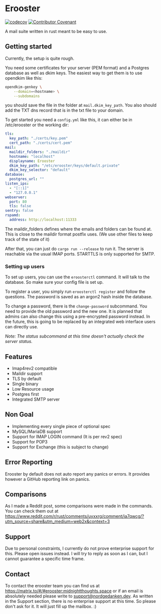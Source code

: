 <!--
SPDX-FileCopyrightText: 2023 MTRNord

SPDX-License-Identifier: Apache-2.0
-->

# Erooster

[![codecov](https://codecov.io/gh/MTRNord/erooster/branch/main/graph/badge.svg?token=ieNQlSkDTF)](https://codecov.io/gh/MTRNord/erooster)
[![Contributor Covenant](https://img.shields.io/badge/Contributor%20Covenant-2.1-4baaaa.svg)](code_of_conduct.md)

A mail suite written in rust meant to be easy to use.

## Getting started

Currently, the setup is quite rough.

You need some certificates for your server (PEM format) and a Postgres database as well as dkim keys.
The easiest way to get them is to use opendkim like this:

```bash
opendkim-genkey \
    --domain=<hostname> \
    --subdomains
```

you should save the file in the folder at `mail.dkim_key_path`.
You also should add the TXT dns record that is in the txt file to your domain.

To get started you need a `config.yml` like this, it can either be in /etc/erooster or the working dir:

```yaml
tls:
  key_path: "./certs/key.pem"
  cert_path: "./certs/cert.pem"
mail:
  maildir_folders: "./maildir"
  hostname: "localhost"
  displayname: Erooster
  dkim_key_path: "/etc/erooster/keys/default.private"
  dkim_key_selector: "default"
database:
  postgres_url: ""
listen_ips:
  - "[::1]"
  - "127.0.0.1"
webserver:
  port: 80
  tls: false
sentry: false
rspamd:
  address: http://localhost:11333
```

The maildir_folders defines where the emails and folders can be found at. This is close to the maildir format postfix uses. (We use other files to keep track of the state of it)

After that, you can just do `cargo run --release` to run it. The server is reachable via the usual IMAP ports. STARTTLS is only supported for SMTP.

### Setting up users

To set up users, you can use the `eroosterctl` command.
It will talk to the database. So make sure your config file is set up.

To register a user, you simply run `eroosterctl register` and follow the questions.
The password is saved as an argon2 hash inside the database.

To change a password, there is the `change-password` subcommand.
You need to provide the old password and the new one.
It is planned that admins can also change this using a pre-encrypted password instead.
In the future, this is going to be replaced by an integrated web interface users can directly use.

_Note: The status subcommand at this time doesn't actually check the server status._

## Features

- Imap4rev2 compatible
- Maildir support
- TLS by default
- Single binary
- Low Resource usage
- Postgres first
- Integrated SMTP server

## Non Goal

- Implementing every single piece of optional spec
- MySQL/MariaDB support
- Support for IMAP LOGIN command (It is per rev2 spec)
- Support for POP3
- Support for Exchange (this is subject to change)

## Error Reporting

Erooster by default does not auto report any panics or errors.
It provides however a GitHub reporting link on panics.

## Comparisons

As I made a Reddit post, some comparisons were made in the commands.
You can check them out at <https://www.reddit.com/r/rust/comments/uyxxrg/comment/ia7qwcg/?utm_source=share&utm_medium=web2x&context=3>

## Support

Due to personal constraints, I currently do not prove enterprise support for this. Please open issues instead. I will try to reply as soon as I can, but I cannot guarantee a specific time frame.

## Contact

To contact the erooster team you can find us at <https://matrix.to/#/#erooster:midnightthoughts.space> or if an email is absolutely needed please write to [support@nordgedanken.dev](mailto:support@nordgedanken.dev). As written in the Support section, there is no enterprise support at this time. So please don't ask for it. It will just fill up the mailbox. :)
